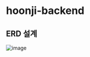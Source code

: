 # hoonji-backend



## ERD 설계
![image](https://user-images.githubusercontent.com/100108789/156322656-467954f2-5ca7-439f-9d54-a0bc94bc6303.png)
